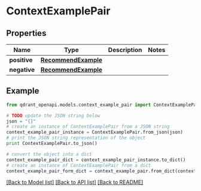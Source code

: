 # ContextExamplePair


## Properties
Name | Type | Description | Notes
------------ | ------------- | ------------- | -------------
**positive** | [**RecommendExample**](RecommendExample.md) |  | 
**negative** | [**RecommendExample**](RecommendExample.md) |  | 

## Example

```python
from qdrant_openapi.models.context_example_pair import ContextExamplePair

# TODO update the JSON string below
json = "{}"
# create an instance of ContextExamplePair from a JSON string
context_example_pair_instance = ContextExamplePair.from_json(json)
# print the JSON string representation of the object
print ContextExamplePair.to_json()

# convert the object into a dict
context_example_pair_dict = context_example_pair_instance.to_dict()
# create an instance of ContextExamplePair from a dict
context_example_pair_form_dict = context_example_pair.from_dict(context_example_pair_dict)
```
[[Back to Model list]](../README.md#documentation-for-models) [[Back to API list]](../README.md#documentation-for-api-endpoints) [[Back to README]](../README.md)


